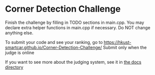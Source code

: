 # Corner Detection Challenge
Finish the challenge by filling in TODO sections in main.cpp. You may declare extra helper functions in main.cpp if necessary. Do NOT change anything else.

To submit your code and see your ranking, go to https://hkust-smartcar.github.io/Corner-Detection-Challenge/
Submit only when the judge is online

If you want to see more about the judging system, see it in [the docs directory](https://github.com/hkust-smartcar/Corner-Detection-Challenge/tree/master/docs)